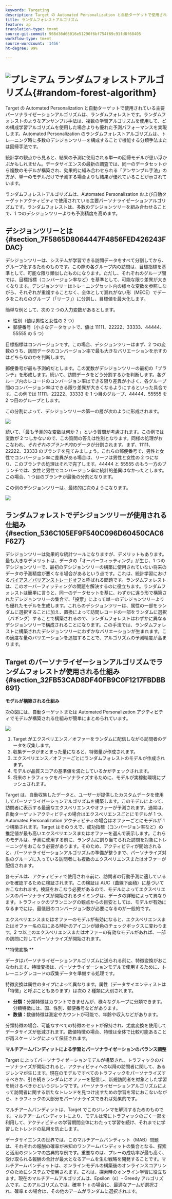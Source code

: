 ```yaml
---
keywords: Targeting
description: Target の Automated Personalization と自動ターゲットで使用されている主要パーソナライゼーションアルゴリズムは、ランダムフォレストです。ランダムフォレストのようなアンサンブル手法は、複数の学習アルゴリズムを使用して、どの構成学習アルゴリズムを使用した場合よりも優れた予測パフォーマンスを実現します。Automated Personalization のランダムフォレストアルゴリズムは、トレーニング時に多数のデシジョンツリーを構成することで機能する分類手法または回帰手法です。
title: ランダムフォレストアルゴリズム
feature: ap
translation-type: tm+mt
source-git-commit: 968d36d65016e51290f6bf754f69c91fd8f68405
workflow-type: tm+mt
source-wordcount: '1456'
ht-degree: 99%

---
```



# ![プレミアム](/help/assets/premium.png) ランダムフォレストアルゴリズム{#random-forest-algorithm}

Target の Automated Personalization と自動ターゲットで使用されている主要パーソナライゼーションアルゴリズムは、ランダムフォレストです。ランダムフォレストのようなアンサンブル手法は、複数の学習アルゴリズムを使用して、どの構成学習アルゴリズムを使用した場合よりも優れた予測パフォーマンスを実現します。Automated Personalization のランダムフォレストアルゴリズムは、トレーニング時に多数のデシジョンツリーを構成することで機能する分類手法または回帰手法です。

統計学の観点から見ると、結果の予測に使用される単一の回帰モデルが思い浮かぶかもしれません。データサイエンスの最新の調査では、同一のデータセットから複数のモデルが構築され、効果的に組み合わせられる「アンサンブル手法」の方が、単一のモデルだけで予測する場合よりも結果が優れていることが示されています。

ランダムフォレストアルゴリズムは、Automated Personalization および自動ターゲットアクティビティで使用されている主要パーソナライゼーションアルゴリズムです。ランダムフォレストは、多数のデシジョンツリーを組み合わせることで、1 つのデシジョンツリーよりも予測精度を高めます。

## デシジョンツリーとは{#section_7F5865D8064447F4856FED426243FDAC}

デシジョンツリーは、システムが学習できる訪問データをすべて分割してから、グループ化するためのものです。この際の各グループ内の訪問は、目標指標を基準として、可能な限り類似したものになります。ただし、それぞれのグループ間では、目標指標（コンバージョン率など）を基準として、可能な限り差異が大きくなります。デシジョンツリーはトレーニングセット内の様々な変数を参照しながら、それぞれが重複することなく、全体として漏れがない形（MECE）でデータをこれらのグループ（「リーフ」）に分割し、目標値を最大化します。

簡単な例として、次の 2 つの入力変数があるとします。

* 性別（値は男性と女性の 2 つ）
* 郵便番号（小さなデータセットで、値は 11111、22222、33333、44444、55555 の 5 つ）

目標指標はコンバージョンです。この場合、デシジョンツリーはまず、2 つの変数のうち、訪問データのコンバージョン率で最も大きなバリエーションを示すのはどちらなのかを判断します。

郵便番号が最も予測的だとします。この変数がデシジョンツリーの最初の「ブランチ」を形成します。続いて、訪問データをどう分割するかを判断します。各グループ内のレコードのコンバージョン率はできる限り差異が小さく、各グループ間のコンバージョン率はできる限り差異が大きくなるようにするといった具合です。この例では 11111、22222、33333 を 1 つ目のグループ、44444、55555 を 2 つ目のグループとします。

この分割によって、デシジョンツリーの第一の層が次のように形成されます。

![](assets/decsion_tree_1.png)

続いて、「最も予測的な変数は何か？」という質問が考慮されます。この例では変数が 2 つしかないので、この質問の答えは性別となります。同様の処理がおこなわれ、*それぞれのブランチ内*&#x200B;のデータが分割されます。まず、11111、22222、33333 のブランチを見てみましょう。これらの郵便番号で、男性と女性でコンバージョン率に差異がある場合は、リーフは男性と女性の 2 つになり、このブランチの処理はそれで完了します。44444 と 55555 のもう一方のブランチでは、女性と男性でコンバージョン率に統計的差異はなかったとします。この場合、1 つ目のブランチが最後の分割となります。

この例のデシジョンツリーは、最終的に次のようになります。

![](assets/decsion_tree_2.png)

## ランダムフォレストでデシジョンツリーが使用される仕組み {#section_536C105EF9F540C096D60450CAC6F627}

デシジョンツリーは効果的な統計ツールになりますが、デメリットもあります。最も大きなデメリットは、データの「オーバーフィッティング」が生じ、1 つのデシジョンツリーで、最初のデシジョンツリーの構築に使用されていない将来のデータの予測精度が悪くなる場合があるという点です。これは、統計学習における[バイアス／バリアンストレードオフ](https://en.wikipedia.org/wiki/Bias%E2%80%93variance_tradeoff)と呼ばれる問題です。ランダムフォレストは、このオーバーフィッティングの問題を解決するのに役立ちます。ランダムフォレストは簡単に言うと、同一のデータセットを基に、わずかに違う形で構築されたデシジョンツリーの集合で、「投票」によって単一のデシジョンツリーよりも優れたモデルを生成します。これらのデシジョンツリーは、属性の一部をランダムに選択することに加え、置換によって訪問レコードの一部をランダムに選択（バギング）することで構築されるので、ランダムフォレストはわずかに異なるデシジョンツリーで構成されることになります。この手法では、ランダムフォレストに構築されたデシジョンツリーにわずかなバリエーションが生まれます。この適度な量のバリエーションを追加することで、アルゴリズムの予測精度が高まります。

## Target のパーソナライゼーションアルゴリズムでランダムフォレストが使用される仕組み {#section_32FB53CAD8DF40FB9C0F1217FBDBB691}

**モデルが構築される仕組み**

次の図には、自動ターゲットまたは Automated Personalization アクティビティでモデルが構築される仕組みが簡単にまとめられています。

![](assets/random_forest_flow.png)

1. Target がエクスペリエンス／オファーをランダムに配信しながら訪問者のデータを収集します。
1. 収集データがまとまった量になると、特徴量が作成されます。
1. エクスペリエンス／オファーごとにランダムフォレストのモデルが作成されます。
1. モデルが品質スコアの基準値を満たしているかがチェックされます。
1. 将来のトラフィックをパーソナライズするために、モデルが実稼動環境にプッシュされます。

Target は、自動収集したデータと、ユーザーが提供したカスタムデータを使用してパーソナライゼーションアルゴリズムを構築します。このモデルによって、訪問者に表示する最適なエクスペリエンスやオファーが予測されます。通常は、自動ターゲットアクティビティの場合はエクスペリエンスごとにモデルが 1 つ、Automated Personalization アクティビティの場合はオファーごとにモデルが 1 つ構築されます。Target はそのうえで、成功指標（コンバージョン率など）の推定値が最も高いエクスペリエンスまたはオファーを選んで表示します。これらのモデルは、予測に使用する前に、ランダムに割り当てられた訪問を対象にトレーニングをおこなう必要があります。そのため、アクティビティが開始されると、パーソナライゼーションアルゴリズムの準備が整うまで、パーソナライズ対象のグループに入っている訪問者にも複数のエクスペリエンスまたはオファーが配信されます。

各モデルは、アクティビティで使用される前に、訪問者の行動予測に適しているかを確認するために検証されます。この検証は AUC（曲線下面積）に基づいておこなわれます。検証をおこなう必要があるので、モデルによってエクスペリエンスのパーソナライズが開始されるタイミングは、データの詳細によって異なります。トラフィックのプランニングの観点からの目安としては、モデルが有効になるまでには、最低限のコンバージョン数が必要になるのが一般的です。

エクスペリエンスまたはオファーのモデルが有効になると、エクスペリエンスまたはオファー名の左にある時計のアイコンが緑色のチェックボックスに変わります。2 つ以上のエクスペリエンスまたはオファーの有効なモデルがあれば、一部の訪問に対してパーソナライズが開始されます。

**特徴変換 **

データはパーソナライゼーションアルゴリズムに送られる前に、特徴変換がおこなわれます。特徴変換は、パーソナライゼーションモデルで使用するために、トレーニングレコードの収集データを準備する処理です。

特徴変換は属性のタイプによって異なります。属性（データサイエンティストは「特徴」と呼ぶこともあります）は次の 2 種類に大別されます。

* **分類：**&#x200B;分類特徴はカウントできませんが、様々なグループに分類できます。分類特徴には、国、性別、郵便番号などがあります。
* **数値：**&#x200B;数値特徴は測定やカウントが可能で、年齢や収入などがあります。

分類特徴の場合、可能なすべての特徴のセットが保持され、尤度変換を使用してデータサイズが低減されます。数値特徴の場合、特徴は全体で比較可能あることが再スケーリングによって保証されます。

**マルチアームバンディットによる学習とパーソナライゼーションのバランス調整**

Target によってパーソナライゼーションモデルが構築され、トラフィックのパーソナライズが開始されると、アクティビティへの以降の訪問者に関して、あるジレンマが生じます。現在のモデルですべてのトラフィックをパーソナライズするべきか、引き続きランダムにオファーを配信し、新規訪問者を対象とした学習を続けるべきかというジレンマです。パーソナライゼーションアルゴリズムによって訪問者に関する新たなトレンドを見つけ出すための学習を常におこないながら、トラフィックの大部分をパーソナライズできれば効果的です。

マルチアームバンディットは、Target でこのジレンマを解消するためのものです。マルチアームバンディットにより、モデルは常にトラフィックのごく一部を利用して、アクティビティの学習期間全体にわたって学習を続け、それまでに学習したトレンドの乱用を防止します。

データサイエンスの世界では、このマルチアームバンディット（MAB）問題は、それぞれの報酬の確率が未知のワンアームバンディットの集合となる、探索と活用のジレンマの古典的な例です。重要なのは、プレーの成功率が最も高く、受け取られる報酬の合計が最大となるアームを生む戦略を開発することです。マルチアームバンディットは、オンラインモデルの構築後のオンラインスコアリングのためにシステムで使用されます。これは、探索時のオンライン学習に役立ちます。現在のマルチアームアルゴリズムは、Epsilon（ε）- Greedy アルゴリズムです。このアルゴリズムでは、確率 1- ε の場合に、最適なアームが選択され、確率 ε の場合は、その他のアームがランダムに選択されます。

